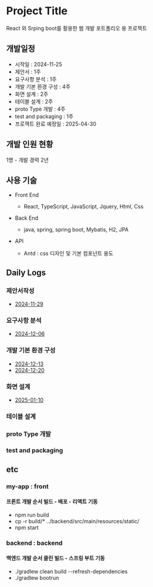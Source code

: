 # Project Title

React 와 Srping boot를 활용한 웹 개발 포트폴리오 용 프로젝트

## 개발일정

- 시작일 : 2024-11-25
- 제안서 : 1주
- 요구사항 분석 : 1주
- 개발 기본 환경 구성 : 4주
- 화면 설계 : 2주
- 테이블 설계 : 2주
- proto Type 개발 : 4주
- test and packaging : 1주
- 프로젝트 완료 예정일 : 2025-04-30

## 개발 인원 현황
1명 - 개발 경력 2년

## 사용 기술
- Front End
    - React, TypeScript, JavaScript, Jquery, Html, Css 

- Back End
    - java, spring, spring boot, Mybatis, H2, JPA

- API
    - Antd : css 디자인 및 기본 컴포넌트 용도




## Daily Logs

### 제안서작성
- [2024-11-29](dailyReadMe/2024-11-29.md)

### 요구사항 분석
- [2024-12-06](dailyReadMe/2024-12-06.md)

### 개발 기본 환경 구성
 - [2024-12-13](dailyReadMe/2024-12-13.md)
 - [2024-12-20](dailyReadMe/2024-12-20.md)
### 화면 설계
 - [2025-01-10](dailyReadMe/2025-01-10.md)
### 테이블 설계

### proto Type 개발

### test and packaging



## etc

### my-app : front
#### 프론트 개발 순서 빌드 - 배포 - 리액트 기동
- npm run build
- cp -r build/* ../backend/src/main/resources/static/
- npm start

### backend : backend
#### 백엔드 개발 순서 클린 빌드 - 스프링 부트 기동
- ./gradlew clean build --refresh-dependencies
- ./gradlew bootrun